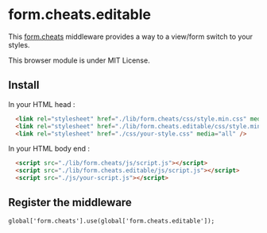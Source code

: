 form.cheats.editable
====================

This [form.cheats](https://github.com/Lcfvs/form.cheats) middleware provides a way to a view/form switch to your styles.

This browser module is under MIT License.

Install
-------

In your HTML head :

```html
  <link rel="stylesheet" href="./lib/form.cheats/css/style.min.css" media="all" />
  <link rel="stylesheet" href="./lib/form.cheats.editable/css/style.min.css" media="all" />
  <link rel="stylesheet" href="./css/your-style.css" media="all" />
```

In your HTML body end :

```html
  <script src="./lib/form.cheats/js/script.js"></script>
  <script src="./lib/form.cheats.editable/js/script.js"></script>
  <script src="./js/your-script.js"></script>
```

Register the middleware
-----------------------
```
global['form.cheats'].use(global['form.cheats.editable']);
```
